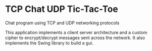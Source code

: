 # TCP Chat UDP Tic-Tac-Toe
Chat program using TCP and UDP networking protocols

This application implements a client server architecture and a custom cipher to encrypt/decrypt messages sent across the network. It also implements the Swing library to build a gui.

